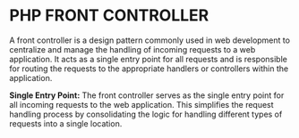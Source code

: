 <h1>PHP FRONT CONTROLLER</h1>

A front controller is a design pattern commonly used in web development to centralize and manage the handling of incoming requests to a web application. It acts as a single entry point for all requests and is responsible for routing the requests to the appropriate handlers or controllers within the application.

<b style="color: yelow;">Single Entry Point:</b> The front controller serves as the single entry point for all incoming requests to the web application. This simplifies the request handling process by consolidating the logic for handling different types of requests into a single location.